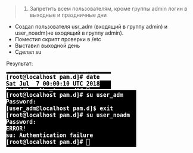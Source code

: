 

>1. Запретить всем пользователям, кроме группы admin логин в выходные и праздничные дни

- Создал пользователя usr_adm (входящий в группу admin) и user_noadm(не входящий в группу admin).
- Поместил скрипт проверки в /etc
- Выставил выходной день 
- Сделал su

Результат:

![date](https://github.com/armakoz/otus-linux/blob/master/images/date.png)
![user_auth](https://github.com/armakoz/otus-linux/blob/master/images/user_auth.png)